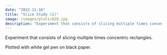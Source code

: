 ```yaml
---
date: "2022-11-16"
title: "Slice Study (1)"
image: /images/plots/820.jpg
description: "Experiment that consists of slicing multiple times concentric rectangles."
---
```


Experiment that consists of slicing multiple times concentric rectangles.

Plotted with white gel pen on black paper.